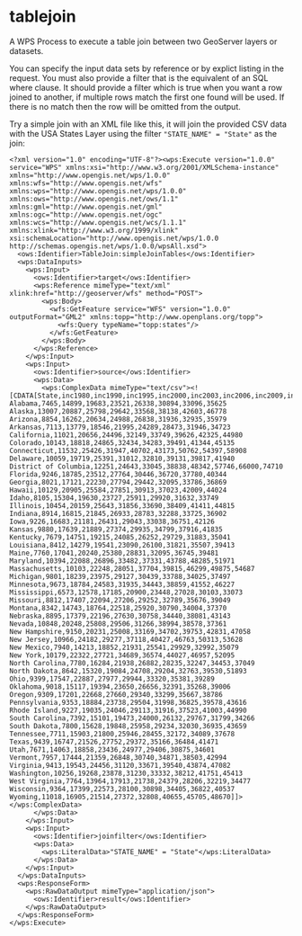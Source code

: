 # tablejoin
A WPS Process to execute a table join between two GeoServer layers or datasets.

You can specify the input data sets by reference or by explict listing in the request. You must also provide a filter that is the
equivalent of an SQL where clause. It should provide a filter which is true when you want a row joined to another, if multiple 
rows match the first one found will be used. If there is no match then the row will be omitted from the output.

Try a simple join with an XML file like this, it will join the provided CSV data with the USA States Layer using the filter
`"STATE_NAME" = "State"` as the join:

    <?xml version="1.0" encoding="UTF-8"?><wps:Execute version="1.0.0" service="WPS" xmlns:xsi="http://www.w3.org/2001/XMLSchema-instance" xmlns="http://www.opengis.net/wps/1.0.0" xmlns:wfs="http://www.opengis.net/wfs" xmlns:wps="http://www.opengis.net/wps/1.0.0" xmlns:ows="http://www.opengis.net/ows/1.1" xmlns:gml="http://www.opengis.net/gml" xmlns:ogc="http://www.opengis.net/ogc" xmlns:wcs="http://www.opengis.net/wcs/1.1.1" xmlns:xlink="http://www.w3.org/1999/xlink" xsi:schemaLocation="http://www.opengis.net/wps/1.0.0 http://schemas.opengis.net/wps/1.0.0/wpsAll.xsd">
      <ows:Identifier>TableJoin:simpleJoinTables</ows:Identifier>
      <wps:DataInputs>
        <wps:Input>
          <ows:Identifier>target</ows:Identifier>
          <wps:Reference mimeType="text/xml" xlink:href="http://geoserver/wfs" method="POST">
            <wps:Body>
              <wfs:GetFeature service="WFS" version="1.0.0" outputFormat="GML2" xmlns:topp="http://www.openplans.org/topp">
                <wfs:Query typeName="topp:states"/>
              </wfs:GetFeature>
            </wps:Body>
          </wps:Reference>
        </wps:Input>
        <wps:Input>
          <ows:Identifier>source</ows:Identifier>
          <wps:Data>
            <wps:ComplexData mimeType="text/csv"><![CDATA[State,inc1980,inc1990,inc1995,inc2000,inc2003,inc2006,inc2009,inc2012
    Alabama,7465,14899,19683,23521,26338,30894,33096,35625
    Alaska,13007,20887,25798,29642,33568,38138,42603,46778
    Arizona,8854,16262,20634,24988,26838,31936,32935,35979
    Arkansas,7113,13779,18546,21995,24289,28473,31946,34723
    California,11021,20656,24496,32149,33749,39626,42325,44980
    Colorado,10143,18818,24865,32434,34283,39491,41344,45135
    Connecticut,11532,25426,31947,40702,43173,50762,54397,58908
    Delaware,10059,19719,25391,31012,32810,39131,39817,41940
    District of Columbia,12251,24643,33045,38838,48342,57746,66000,74710
    Florida,9246,18785,23512,27764,30446,36720,37780,40344
    Georgia,8021,17121,22230,27794,29442,32095,33786,36869
    Hawaii,10129,20905,25584,27851,30913,37023,42009,44024
    Idaho,8105,15304,19630,23727,25911,29920,31632,33749
    Illinois,10454,20159,25643,31856,33690,38409,41411,44815
    Indiana,8914,16815,21845,26933,28783,32288,33725,36902
    Iowa,9226,16683,21181,26431,29043,33038,36751,42126
    Kansas,9880,17639,21889,27374,29935,34799,37916,41835
    Kentucky,7679,14751,19215,24085,26252,29729,31883,35041
    Louisiana,8412,14279,19541,23090,26100,31821,35507,39413
    Maine,7760,17041,20240,25380,28831,32095,36745,39481
    Maryland,10394,22088,26896,33482,37331,43788,48285,51971
    Massachusetts,10103,22248,28051,37704,39815,46299,49875,54687
    Michigan,9801,18239,23975,29127,30439,33788,34025,37497
    Minnesota,9673,18784,24583,31935,34443,38859,41552,46227
    Mississippi,6573,12578,17185,20900,23448,27028,30103,33073
    Missouri,8812,17407,22094,27206,29252,32789,35676,39049
    Montana,8342,14743,18764,22518,25920,30790,34004,37370
    Nebraska,8895,17379,22196,27630,30758,34440,38081,43143
    Nevada,10848,20248,25808,29506,31266,38994,38578,37361
    New Hampshire,9150,20231,25008,33169,34702,39753,42831,47058
    New Jersey,10966,24182,29277,37118,40427,46763,50313,53628
    New Mexico,7940,14213,18852,21931,25541,29929,32992,35079
    New York,10179,22322,27721,34689,36574,44027,46957,52095
    North Carolina,7780,16284,21938,26882,28235,32247,34453,37049
    North Dakota,8642,15320,19084,24708,29204,32763,39530,51893
    Ohio,9399,17547,22887,27977,29944,33320,35381,39289
    Oklahoma,9018,15117,19394,23650,26656,32391,35268,39006
    Oregon,9309,17201,22668,27660,29340,33299,35667,38786
    Pennsylvania,9353,18884,23738,29504,31998,36825,39578,43616
    Rhode Island,9227,19035,24046,29113,31916,37523,41003,44990
    South Carolina,7392,15101,19473,24000,26132,29767,31799,34266
    South Dakota,7800,15628,19848,25958,29234,32030,36935,43659
    Tennessee,7711,15903,21800,25946,28455,32172,34089,37678
    Texas,9439,16747,21526,27752,29372,35166,36484,41471
    Utah,7671,14063,18858,23436,24977,29406,30875,34601
    Vermont,7957,17444,21359,26848,30740,34871,38503,42994
    Virginia,9413,19543,24456,31120,33671,39540,43874,47082
    Washington,10256,19268,23878,31230,33332,38212,41751,45413
    West Virginia,7764,13964,17913,21738,24379,28206,32219,34477
    Wisconsin,9364,17399,22573,28100,30898,34405,36822,40537
    Wyoming,11018,16905,21514,27372,32808,40655,45705,48670]]></wps:ComplexData>
          </wps:Data>
        </wps:Input>
        <wps:Input>
          <ows:Identifier>joinfilter</ows:Identifier>
          <wps:Data>
            <wps:LiteralData>"STATE_NAME" = "State"</wps:LiteralData>
          </wps:Data>
        </wps:Input>
      </wps:DataInputs>
      <wps:ResponseForm>
        <wps:RawDataOutput mimeType="application/json">
          <ows:Identifier>result</ows:Identifier>
        </wps:RawDataOutput>
      </wps:ResponseForm>
    </wps:Execute>
